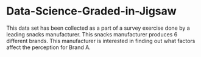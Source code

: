 # Data-Science-Graded-in-Jigsaw
This data set has been collected as a part of a survey exercise done by a leading snacks manufacturer. This snacks manufacturer produces 6 different brands. This manufacturer is interested in finding out what factors affect the perception for Brand A.

